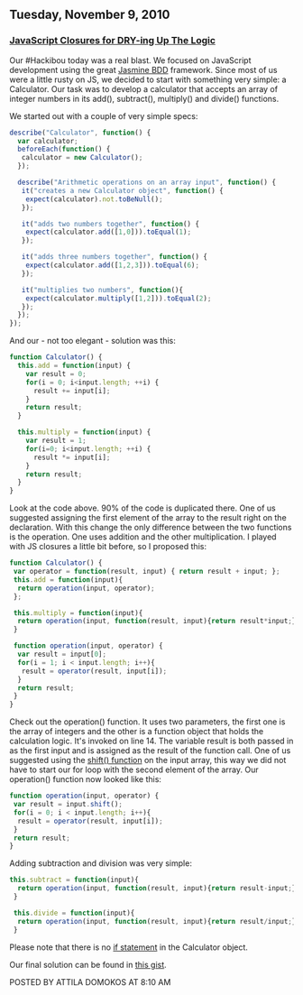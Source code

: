## Tuesday, November 9, 2010

### [JavaScript Closures for DRY-ing Up The Logic](http://www.adomokos.com/2010/11/javascript-closures-for-dry-ing-up.html)

Our #Hackibou today was a real blast. We focused on JavaScript development using the great [Jasmine BDD](http://pivotal.github.com/jasmine/) framework. Since most of us were a little rusty on JS, we decided to start with something very simple: a Calculator. Our task was to develop a calculator that accepts an array of integer numbers in its add(), subtract(), multiply() and divide() functions.

We started out with a couple of very simple specs:

```javascript
describe("Calculator", function() {
  var calculator;
  beforeEach(function() {
   calculator = new Calculator();
  });

  describe("Arithmetic operations on an array input", function() {
   it("creates a new Calculator object", function() {
    expect(calculator).not.toBeNull();
   });

   it("adds two numbers together", function() {
    expect(calculator.add([1,0])).toEqual(1);
   });

   it("adds three numbers together", function() {
    expect(calculator.add([1,2,3])).toEqual(6);
   });

   it("multiplies two numbers", function(){
    expect(calculator.multiply([1,2])).toEqual(2);
   });
  });
});
```

And our - not too elegant - solution was this:

```javascript
function Calculator() {
  this.add = function(input) {
    var result = 0;
    for(i = 0; i<input.length; ++i) {
      result += input[i];
    }
    return result;
  }

  this.multiply = function(input) {
    var result = 1;
    for(i=0; i<input.length; ++i) {
      result *= input[i];
    }
    return result;
  }
}
```

Look at the code above. 90% of the code is duplicated there. One of us suggested assigning the first element of the array to the result right on the declaration. With this change the only difference between the two functions is the operation. One uses addition and the other multiplication. I played with JS closures a little bit before, so I proposed this:

```javascript
function Calculator() {
 var operator = function(result, input) { return result + input; };
 this.add = function(input){
  return operation(input, operator);
 };

 this.multiply = function(input){
  return operation(input, function(result, input){return result*input;});
 }

 function operation(input, operator) {
  var result = input[0];
  for(i = 1; i < input.length; i++){
   result = operator(result, input[i]);
  }
  return result;
 }
}
```

Check out the operation() function. It uses two parameters, the first one is the array of integers and the other is a function object that holds the calculation logic. It's invoked on line 14\. The variable result is both passed in as the first input and is assigned as the result of the function call. One of us suggested using the [shift() function](http://www.w3schools.com/jsref/jsref_shift.asp) on the input array, this way we did not have to start our for loop with the second element of the array. Our operation() function now looked like this:

```javascript
function operation(input, operator) {
 var result = input.shift();
 for(i = 0; i < input.length; i++){
  result = operator(result, input[i]);
 }
 return result;
}
```

Adding subtraction and division was very simple:

```javascript
this.subtract = function(input){
  return operation(input, function(result, input){return result-input;});
 }

 this.divide = function(input){
  return operation(input, function(result, input){return result/input;});
 }
```

Please note that there is no [if statement](http://www.antiifcampaign.com/) in the Calculator object.

Our final solution can be found in [this gist](https://gist.github.com/665954).


POSTED BY ATTILA DOMOKOS AT 8:10 AM
